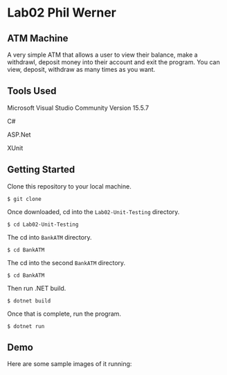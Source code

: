 # Lab02 Phil Werner
## ATM Machine
A very simple ATM that allows a user to view their balance, make
a withdrawl, deposit money into their account and exit the program.
You can view, deposit, withdraw as many times as you want.
## Tools Used
Microsoft Visual Studio Community Version 15.5.7

C#

ASP.Net

XUnit

## Getting Started

Clone this repository to your local machine.
```
$ git clone 
```
Once downloaded, cd into the ```Lab02-Unit-Testing``` directory.
```
$ cd Lab02-Unit-Testing
```
The cd into ```BankATM``` directory.
```
$ cd BankATM
```
The cd into the second ```BankATM``` directory.
```
$ cd BankATM
```
Then run .NET build.
```
$ dotnet build
```
Once that is complete, run the program.
```
$ dotnet run
```

## Demo

Here are some sample images of it running:
